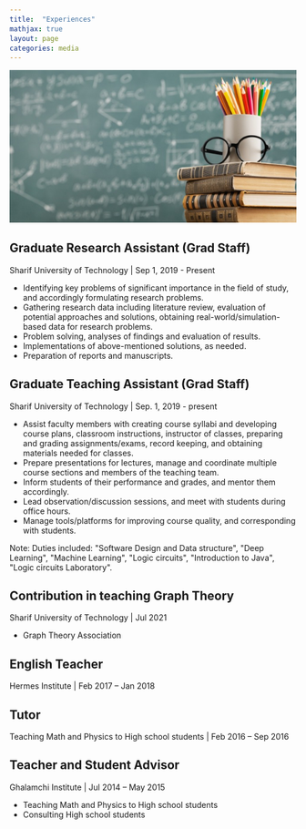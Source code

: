 ```yaml
---
title:  "Experiences"
mathjax: true
layout: page
categories: media
---
```


![Teaching](teaching.jpg)


## Graduate Research Assistant (Grad Staff)
Sharif University of Technology | Sep 1, 2019 - Present
- Identifying key problems of significant importance in the field of study, and accordingly formulating research problems.
- Gathering research data including literature review, evaluation of potential approaches and solutions, obtaining real-world/simulation-based data for research problems.
- Problem solving, analyses of findings and evaluation of results.
- Implementations of above-mentioned solutions, as needed.
- Preparation of reports and manuscripts.

## Graduate Teaching Assistant (Grad Staff)
Sharif University of Technology | Sep. 1, 2019 - present
- Assist faculty members with creating course syllabi and developing course plans, classroom instructions, instructor of classes, preparing and grading assignments/exams, record keeping, and obtaining materials needed for classes.
- Prepare presentations for lectures, manage and coordinate multiple course sections and members of the teaching team.
- Inform students of their performance and grades, and mentor them accordingly.
- Lead observation/discussion sessions, and meet with students during office hours.
- Manage tools/platforms for improving course quality, and corresponding with students.

Note: Duties included: "Software Design and Data structure", "Deep Learning", "Machine Learning", "Logic circuits", "Introduction to Java", "Logic circuits Laboratory".


## Contribution in teaching Graph Theory
Sharif University of Technology | Jul 2021
- Graph Theory Association

## English Teacher
Hermes Institute | Feb 2017 – Jan 2018

## Tutor
Teaching Math and Physics to High school students | Feb 2016 – Sep 2016

## Teacher and Student Advisor
Ghalamchi Institute | Jul 2014 – May 2015
- Teaching Math and Physics to High school students
- Consulting High school students
